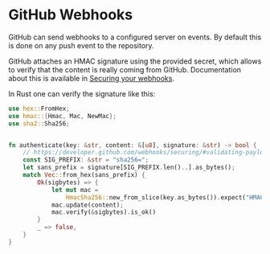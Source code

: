 # GitHub Webhooks

GitHub can send webhooks to a configured server on events.
By default this is done on any push event to the repository.

GitHub attaches an HMAC signature using the provided secret, 
which allows to verify that the content is really coming from GitHub.
Documentation about this is available in [Securing your webhooks](https://docs.github.com/en/developers/webhooks-and-events/securing-your-webhooks).

In Rust one can verify the signature like this:

```rust
use hex::FromHex;
use hmac::{Hmac, Mac, NewMac};
use sha2::Sha256;


fn authenticate(key: &str, content: &[u8], signature: &str) -> bool {
    // https://developer.github.com/webhooks/securing/#validating-payloads-from-github
    const SIG_PREFIX: &str = "sha256=";
    let sans_prefix = signature[SIG_PREFIX.len()..].as_bytes();
    match Vec::from_hex(sans_prefix) {
        Ok(sigbytes) => {
            let mut mac =
                HmacSha256::new_from_slice(key.as_bytes()).expect("HMAC can take key of any size");
            mac.update(content);
            mac.verify(&sigbytes).is_ok()
        }
        _ => false,
    }
}
```
